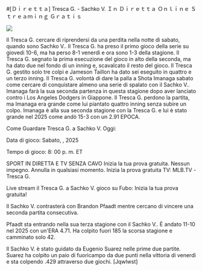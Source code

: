 #[Ｄｉｒｅｔｔａ] Tresca G. - Sachko V. Ｉｎ Ｄｉｒｅｔｔａ Ｏｎｌｉｎｅ Ｓｔｒｅａｍｉｎｇ Ｇｒａｔｉｓ  
  
  
[![](https://i.imgur.com/qSNzIqt.png)](https://movie.rssnews.media/wgaXpCVye.php)  
  
Il Tresca G. cercare di riprendersi da una perdita nella notte di sabato, quando sono Sachko V.. Il Tresca G. ha preso il primo gioco della serie su giovedi 10-6, ma ha perso 8-1 venerdì e ora sono 1-3 della stagione. Il Tresca G. segnato la prima esecuzione del gioco in alto della seconda, ma ha dato due nel fondo di un inning e, scavalcato il resto del gioco. Il Tresca G. gestito solo tre colpi e Jameson Taillon ha dato sei eseguito in quattro e un terzo inning. Il Tresca G. volontà di dare la palla a Shota Imanaga sabato come cercare di conquistare almeno una serie di spalato con il Sachko V.. Imanaga farà la sua seconda partenza in questa stagione dopo aver lanciato contro i Los Angeles Dodgers in Giappone. Il Tresca G. perdono la partita, ma Imanaga era grande come lui piantato quattro inning senza subire un colpo. Imanaga è alla sua seconda stagione con la Tresca G. e lui è stato grande nel 2025 come andò 15-3 con un 2.91 EPOCA.

Come Guardare Tresca G. a Sachko V. Oggi:

Data di gioco: Sabato, , 2025

Tempo di gioco: 8: 00 p. m. ET

SPORT IN DIRETTA E TV SENZA CAVO
Inizia la tua prova gratuita. Nessun impegno. Annulla in qualsiasi momento.
Inizia la prova gratuita
TV: MLB.TV -Tresca G.

Live stream il Tresca G. a Sachko V. gioco su Fubo: Inizia la tua prova gratuita!

Il Sachko V. contrasterà con Brandon Pfaadt mentre cercano di vincere una seconda partita consecutiva.

Pfaadt sta entrando nella sua terza stagione con il Sachko V.. È andato 11-10 nel 2025 con un'ERA 4.71. Ha colpito fuori 185 la scorsa stagione e camminato solo 42.

Il Sachko V. è stato guidato da Eugenio Suarez nelle prime due partite. Suarez ha colpito un paio di fuoricampo da due punti nella vittoria di venerdì e sta colpendo .429 attraverso due giochi. [Jqwlwst]